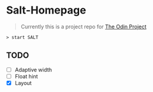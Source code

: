 # Salt-Homepage

> Currently this is a project repo for [The Odin Project](https://www.theodinproject.com/)

```shell
> start SALT
```

## TODO

* [ ] Adaptive width
* [ ] Float hint
* [x] Layout
